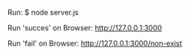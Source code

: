 Run:
$ node server.js

Run 'succes' on Browser:
http://127.0.0.1:3000

Run 'fail' on Browser:
http://127.0.0.1:3000/non-exist
